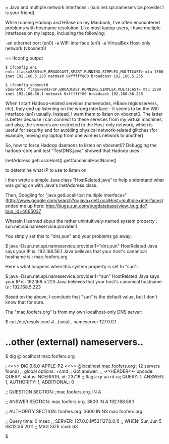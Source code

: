 = Java and multiple network interfaces : (sun.net.spi.nameservice.provider.1 is your friend).

While running Hadoop and HBase on my Macbook, I've often encountered
problems with hostname resolution. Like most laptop users, I have
multiple interfaces on my laptop, including the following:

-an ethernet port (en0)
-a WiFi interface (en1)
-a VirtualBox Host-only network (vboxnet0)

== Ifconfig output

    $ ifconfig en1
    en1: flags=8863<UP,BROADCAST,SMART,RUNNING,SIMPLEX,MULTICAST> mtu 1500
    inet 192.168.5.223 netmask 0xfffffe00 broadcast 192.168.5.255

    $ ifconfig vboxnet0
    vboxnet0: flags=8843<UP,BROADCAST,RUNNING,SIMPLEX,MULTICAST> mtu 1500
	inet 192.168.56.1 netmask 0xffffff00 broadcast 192.168.56.255

When I start Hadoop-related services (namenodes, HBase regionservers,
etc), they end up listening on the wrong interface - it seems to be
the Wifi interface (en1) usually. Instead, I want them to listen on
vboxnet0. The latter is better because I can connect to these services
from my virtual machines, and also, the services are restricted to the
Host-only network, which is useful for security and for avoiding
physical network-related glitches (for example, moving my laptop from
one wireless network to another).

So, how to force Hadoop daemons to listen on vboxnet0? Debugging the
hadoop-core unit test "TestDNS.java" showed that Hadoop uses :

InetAddress.getLocalHost().getCanonicalHostName() 

to determine what IP to use to listen on.

I then wrote a simple Java class "HostRelated.java" to help understand what
was going on with Java's InetAddress class. 

Then, Googling for "java getLocalHost multiple interfaces"
(http://www.google.com/search?q=java+getLocalHost+multiple+interfaces)
 ended me up here: http://bugs.sun.com/bugdatabase/view_bug.do?bug_id=4665037 

Wherein I learned about the rather unintuitively-named system property
: sun.net.spi.nameservice.provider.1 

You simply set this to "dns,sun" and your problems go away:

$ java -Dsun.net.spi.nameservice.provider.1="dns,sun" HostRelated
Java says your IP is: 192.168.56.1
Java believes that your host's canonical hostname is : mac.foofers.org

Here's what happens when this system property is set to "sun":

$ java -Dsun.net.spi.nameservice.provider.1="sun" HostRelated
Java says your IP is: 192.168.5.223
Java believes that your host's canonical hostname is : 192.168.5.223

Based on the above, I conclude that "sun" is the default value, but I
don't know that for sure.

The "mac.foofers.org" is from my own localhost-only DNS server:

$ cat /etc/resolv.conf
#...(snip)..
nameserver 127.0.0.1
# ..other (external) nameservers..

$ dig @localhost mac.foofers.org

; <<>> DiG 9.6.0-APPLE-P2 <<>> @localhost mac.foofers.org
; (2 servers found)
;; global options: +cmd
;; Got answer:
;; ->>HEADER<<- opcode: QUERY, status: NOERROR, id: 23718
;; flags: qr aa rd ra; QUERY: 1, ANSWER: 1, AUTHORITY: 1, ADDITIONAL: 0

;; QUESTION SECTION:
;mac.foofers.org.		IN	A

;; ANSWER SECTION:
mac.foofers.org.	3600	IN	A	192.168.56.1

;; AUTHORITY SECTION:
foofers.org.		3600	IN	NS	mac.foofers.org.

;; Query time: 0 msec
;; SERVER: 127.0.0.1#53(127.0.0.1)
;; WHEN: Sun Jun  5 08:12:35 2011
;; MSG SIZE  rcvd: 63

$
